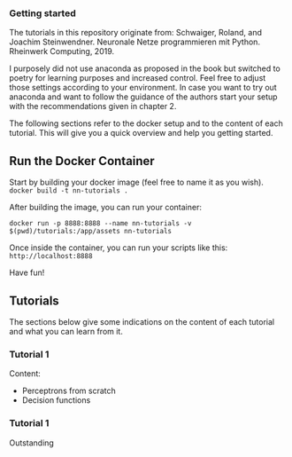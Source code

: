 ### Getting started
The tutorials in this repository originate from:
Schwaiger, Roland, and Joachim Steinwendner. Neuronale Netze programmieren mit Python. Rheinwerk Computing, 2019.

I purposely did not use anaconda as proposed in the book but switched to poetry for learning purposes and increased control.
Feel free to adjust those settings according to your environment.
In case you want to try out anaconda and want to follow the guidance of the authors start your setup with the recommendations given in chapter 2.

The following sections refer to the docker setup and to the content of each tutorial. This will give you a quick overview and help you getting started.

## Run the Docker Container
Start by building your docker image (feel free to name it as you wish).
``
docker build -t nn-tutorials .
``

After building the image, you can run your container:

``
docker run -p 8888:8888 --name nn-tutorials -v $(pwd)/tutorials:/app/assets nn-tutorials
``

Once inside the container, you can run your scripts like this:
``http://localhost:8888``

Have fun!

## Tutorials
The sections below give some indications on the content of each tutorial and what you can learn from it.

### Tutorial 1
Content:
- Perceptrons from scratch
- Decision functions

### Tutorial 1
Outstanding